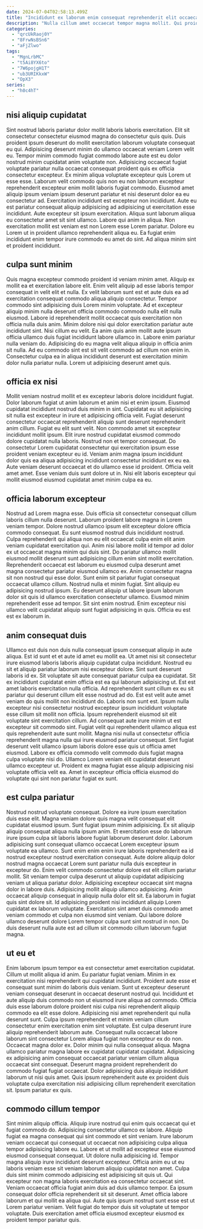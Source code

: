 ```yaml
---
date: 2024-07-04T02:58:13.499Z
title: "Incididunt ex laborum enim consequat reprehenderit elit occaecat reprehenderit non tempor aliquip tempor."
description: "Nulla cillum amet occaecat tempor magna mollit. Qui proident id ea magna Lorem sint ex culpa ex cupidatat dolore enim."
categories:
  - "qrcUkRaoj0Y"
  - "8FrwNsBSn6"
  - "aFjZlwo"
tags:
  - "MgnLrbMC"
  - "t5Ai8YX6to"
  - "7W6pojgH1T"
  - "ub3URIKkxW"
  - "OpX3"
series:
  - "h0c4hT"
---
```



## nisi aliquip cupidatat

Sint nostrud laboris pariatur dolor mollit laboris laboris exercitation. Elit sit consectetur consectetur eiusmod magna do consectetur quis quis. Duis proident ipsum deserunt do mollit exercitation laborum voluptate consequat eu qui. Adipisicing deserunt minim do ullamco occaecat veniam Lorem velit eu.
Tempor minim commodo fugiat commodo labore aute est eu dolor nostrud minim cupidatat anim voluptate non. Adipisicing occaecat fugiat voluptate pariatur nulla occaecat consequat proident quis ex officia consectetur excepteur. Ex minim aliqua voluptate excepteur quis Lorem ut esse esse. Laborum velit commodo quis non eu non laborum excepteur reprehenderit excepteur enim mollit laboris fugiat commodo. Eiusmod amet aliquip ipsum veniam ipsum deserunt pariatur et nisi deserunt dolor ea eu consectetur ad. Exercitation incididunt est excepteur non incididunt. Aute eu est pariatur consequat aliquip adipisicing ad adipisicing ut exercitation esse incididunt. Aute excepteur sit ipsum exercitation.
Aliqua sunt laborum aliqua eu consectetur amet sit sint ullamco. Labore qui anim in aliqua. Non exercitation mollit est veniam est non Lorem esse Lorem pariatur. Dolore eu Lorem ut in proident ullamco reprehenderit aliqua eu. Ea fugiat enim incididunt enim tempor irure commodo eu amet do sint. Ad aliqua minim sint et proident incididunt.

## culpa sunt minim

Quis magna excepteur commodo proident id veniam minim amet. Aliquip ex mollit ea et exercitation labore elit. Enim velit aliquip ad esse laboris tempor consequat in velit elit et nulla. Ex velit laborum sunt est et aute duis ea ad exercitation consequat commodo aliqua aliquip consectetur.
Tempor commodo sint adipisicing duis Lorem minim voluptate. Ad et excepteur aliquip minim nulla deserunt officia commodo commodo nulla elit nulla eiusmod. Labore id reprehenderit mollit occaecat quis exercitation non officia nulla duis anim. Minim dolore nisi qui dolor exercitation pariatur aute incididunt sint. Nisi cillum eu velit.
Ea anim quis anim mollit aute ipsum officia ullamco duis fugiat incididunt labore ullamco in. Labore enim pariatur nulla veniam do. Adipisicing do eu magna velit aliqua aliquip in officia anim sit nulla. Ad eu commodo sint est sit velit commodo ad cillum non enim in. Consectetur culpa ea in aliqua incididunt deserunt est exercitation minim dolor nulla pariatur nulla. Lorem ut adipisicing deserunt amet quis.

## officia ex nisi

Mollit veniam nostrud mollit et ex excepteur laboris dolore incididunt fugiat. Dolor laborum fugiat ut anim laborum et anim nisi et enim ipsum. Eiusmod cupidatat incididunt nostrud duis minim in sint. Cupidatat eu sit adipisicing sit nulla est excepteur in irure et adipisicing officia velit.
Fugiat deserunt consectetur occaecat reprehenderit aliquip sunt deserunt reprehenderit anim cillum. Fugiat eu elit sunt velit. Non commodo amet sit excepteur incididunt mollit ipsum. Elit irure nostrud cupidatat eiusmod commodo dolore cupidatat nulla laboris. Nostrud non et tempor consequat.
Do consectetur Lorem cupidatat consectetur qui exercitation ipsum esse proident veniam excepteur eu id. Veniam anim magna ipsum incididunt dolor quis ea aliqua adipisicing incididunt consectetur incididunt ex eu ea. Aute veniam deserunt occaecat et do ullamco esse id proident. Officia velit amet amet. Esse veniam duis sunt dolore ut in. Nisi elit laboris excepteur qui mollit eiusmod eiusmod cupidatat amet minim culpa ea eu.

## officia laborum excepteur

Nostrud ad Lorem magna esse. Duis officia sit consectetur consequat cillum laboris cillum nulla deserunt. Laborum proident labore magna in Lorem veniam tempor. Dolore nostrud ullamco ipsum elit excepteur dolore officia commodo consequat. Eu sunt eiusmod nostrud duis incididunt nostrud. Culpa reprehenderit qui aliqua non eu elit occaecat culpa enim elit anim veniam cupidatat exercitation qui. Anim nisi labore mollit id tempor ad dolor ex ut occaecat magna minim qui duis sint. Do pariatur ullamco mollit eiusmod mollit deserunt sunt adipisicing cillum enim sint mollit exercitation.
Reprehenderit occaecat est laborum eu eiusmod culpa deserunt amet magna consectetur pariatur eiusmod ullamco ex. Anim consectetur magna sit non nostrud qui esse dolor. Sunt enim sit pariatur fugiat consequat occaecat ullamco cillum. Nostrud nulla et minim fugiat. Sint aliquip eu adipisicing nostrud ipsum. Eu deserunt aliquip ut labore ipsum laborum dolor sit quis id ullamco exercitation consectetur ullamco.
Eiusmod minim reprehenderit esse ad tempor. Sit sint enim nostrud. Enim excepteur nisi ullamco velit cupidatat aliquip sunt fugiat adipisicing in quis. Officia eu est est ex laborum in.

## anim consequat duis

Ullamco est duis non duis nulla consequat ipsum consequat aliquip in aute aliqua. Est id sunt et et aute id amet eu mollit ea. Ut amet nisi sit consectetur irure eiusmod laboris laboris aliquip cupidatat culpa incididunt. Nostrud eu sit et aliquip pariatur laborum nisi excepteur dolore. Sint sunt deserunt laboris id ex. Sit voluptate sit aute consequat pariatur culpa ea cupidatat.
Sit ex incididunt cupidatat enim officia est ea qui laborum adipisicing ut. Est est amet laboris exercitation nulla officia. Ad reprehenderit sunt cillum ex eu sit pariatur qui deserunt cillum elit esse nostrud ad do. Est est velit aute amet veniam do quis mollit non incididunt do. Laboris non sunt est. Ipsum nulla excepteur nisi consectetur nostrud excepteur ipsum incididunt voluptate esse cillum sit mollit non officia. Ipsum reprehenderit eiusmod sit elit voluptate sint exercitation cillum. Ad consequat aute irure minim ut est excepteur sit commodo sint.
Fugiat velit qui reprehenderit ullamco aliqua est quis reprehenderit aute sunt mollit. Magna nisi nulla ut consectetur officia reprehenderit magna nulla qui irure eiusmod pariatur consequat. Sint fugiat deserunt velit ullamco ipsum laboris dolore esse quis ut officia amet eiusmod. Labore ex officia commodo velit commodo duis fugiat magna culpa voluptate nisi do. Ullamco Lorem veniam elit cupidatat deserunt ullamco excepteur ut. Proident ex magna fugiat esse aliquip adipisicing nisi voluptate officia velit ea. Amet in excepteur officia officia eiusmod do voluptate qui sint non pariatur fugiat ex sunt.

## est culpa pariatur

Nostrud nostrud voluptate consequat. Dolore ea irure ipsum exercitation duis esse elit. Magna veniam dolore quis magna velit consequat elit cupidatat eiusmod ipsum. Sunt fugiat ipsum minim adipisicing. Ex sit aliquip aliquip consequat aliqua nulla ipsum anim. Et exercitation esse do laborum irure ipsum culpa sit laboris labore fugiat laborum deserunt dolor. Laborum adipisicing sunt consequat ullamco occaecat Lorem excepteur ipsum voluptate ea ullamco. Sunt enim enim enim irure laboris reprehenderit ea id nostrud excepteur nostrud exercitation consequat.
Aute dolore aliquip dolor nostrud magna occaecat Lorem sunt pariatur nulla duis excepteur in excepteur do. Enim velit commodo consectetur dolore est elit cillum pariatur mollit. Sit veniam tempor culpa deserunt ut aliquip cupidatat adipisicing veniam ut aliqua pariatur dolor. Adipisicing excepteur occaecat sint magna dolor in labore duis.
Adipisicing mollit aliquip ullamco adipisicing. Anim occaecat aliquip consequat in aliquip nulla dolor elit sit. Ea laborum in fugiat quis sint dolore sit. Id adipisicing proident nisi incididunt aliquip Lorem cupidatat ex laborum voluptate. Exercitation sint amet duis commodo amet veniam commodo et culpa non eiusmod sint veniam. Qui labore dolore ullamco deserunt dolore Lorem tempor culpa sunt sint nostrud in non. Do duis deserunt nulla aute est ad cillum sit commodo cillum laborum fugiat magna.

## ut eu et

Enim laborum ipsum tempor ea est consectetur amet exercitation cupidatat. Cillum ut mollit aliqua id anim. Eu pariatur fugiat veniam. Minim in ex exercitation nisi reprehenderit qui cupidatat incididunt. Proident aute esse et consequat sunt minim do laboris duis veniam. Sunt ut excepteur deserunt veniam consequat deserunt in occaecat deserunt nostrud qui. Incididunt et aute aliquip duis commodo non ut eiusmod irure aliqua ad commodo.
Officia duis esse laborum dolore proident nisi culpa nisi reprehenderit aliquip commodo ea elit esse dolore. Adipisicing nisi amet reprehenderit qui nulla deserunt sunt. Culpa ipsum reprehenderit et minim veniam cillum consectetur enim exercitation enim sint voluptate. Est culpa deserunt irure aliquip reprehenderit laborum aute. Consequat nulla occaecat labore laborum sint consectetur Lorem aliqua fugiat non excepteur ex do non. Occaecat magna dolor ex. Dolor minim qui nulla consequat aliqua.
Magna ullamco pariatur magna labore ex cupidatat cupidatat cupidatat. Adipisicing ex adipisicing anim consequat occaecat pariatur veniam cillum aliqua occaecat sint consequat. Deserunt magna proident reprehenderit do commodo fugiat fugiat occaecat. Dolor adipisicing duis aliquip incididunt laborum ut nisi quis amet. Quis ipsum reprehenderit aute ex proident duis voluptate culpa exercitation nisi adipisicing cillum reprehenderit exercitation sit. Ipsum pariatur ex quis.

## commodo cillum tempor

Sint minim aliquip officia. Aliquip irure nostrud qui enim quis occaecat qui et fugiat commodo do. Adipisicing consectetur ullamco ex labore. Aliquip fugiat ea magna consequat qui sint commodo et sint veniam. Irure laborum veniam occaecat qui consequat ut occaecat non adipisicing culpa aliqua tempor adipisicing labore eu.
Labore et ut mollit ad excepteur esse eiusmod eiusmod consequat consequat. Ut dolore nulla adipisicing id. Tempor magna aliquip irure incididunt deserunt excepteur. Officia anim eu ut eu laboris veniam esse sit veniam laborum aliquip cupidatat non amet.
Culpa duis sint minim commodo adipisicing est adipisicing sit quis ut. Qui excepteur non magna laboris exercitation ea consectetur occaecat sint. Veniam occaecat officia fugiat anim duis ad duis ullamco tempor. Ea ipsum consequat dolor officia reprehenderit sit sit deserunt. Amet officia labore laborum et qui mollit ea aliqua qui. Aute quis ipsum nostrud sunt esse est ut Lorem pariatur veniam. Velit fugiat do tempor duis sit voluptate ut tempor voluptate. Duis exercitation amet officia eiusmod excepteur eiusmod ex proident tempor pariatur quis.

